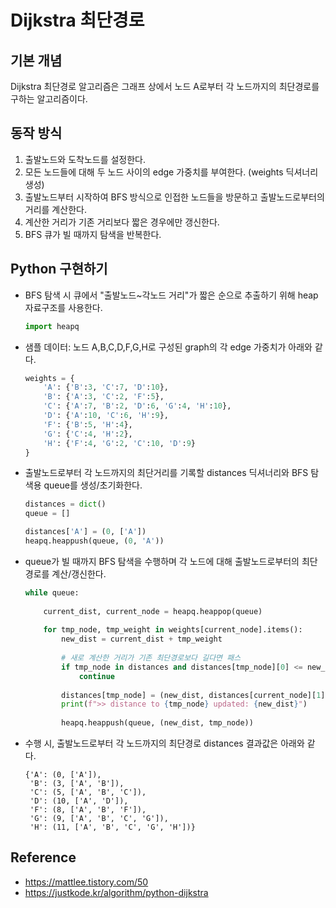 # Dijkstra 최단경로



## 기본 개념

Dijkstra 최단경로 알고리즘은 그래프 상에서 노드 A로부터 각 노드까지의 최단경로를 구하는 알고리즘이다. 



## 동작 방식

1. 출발노드와 도착노드를 설정한다.
2. 모든 노드들에 대해 두 노드 사이의 edge 가중치를 부여한다. (weights 딕셔너리 생성)
3. 출발노드부터 시작하여 BFS 방식으로 인접한 노드들을 방문하고 출발노드로부터의 거리를 계산한다.
4. 계산한 거리가 기존 거리보다 짧은 경우에만 갱신한다.
5. BFS 큐가 빌 때까지 탐색을 반복한다.



## Python 구현하기

- BFS 탐색 시 큐에서 "출발노드~각노드 거리"가 짧은 순으로 추출하기 위해 heap 자료구조를 사용한다.

  ```python
  import heapq
  ```

  

- 샘플 데이터: 노드 A,B,C,D,F,G,H로 구성된 graph의 각 edge 가중치가 아래와 같다.

  ```python
  weights = {
      'A': {'B':3, 'C':7, 'D':10},
      'B': {'A':3, 'C':2, 'F':5},
      'C': {'A':7, 'B':2, 'D':6, 'G':4, 'H':10},
      'D': {'A':10, 'C':6, 'H':9},
      'F': {'B':5, 'H':4},
      'G': {'C':4, 'H':2},
      'H': {'F':4, 'G':2, 'C':10, 'D':9}
  }
  ```

  

- 출발노드로부터 각 노드까지의 최단거리를 기록할 distances 딕셔너리와 BFS 탐색용 queue를 생성/초기화한다.

  ```python
  distances = dict()
  queue = []
  
  distances['A'] = (0, ['A'])
  heapq.heappush(queue, (0, 'A'))
  ```

  

- queue가 빌 때까지 BFS 탐색을 수행하며 각 노드에 대해 출발노드로부터의 최단경로를 계산/갱신한다.

  ```python
  while queue:
      
      current_dist, current_node = heapq.heappop(queue)
      
      for tmp_node, tmp_weight in weights[current_node].items():
          new_dist = current_dist + tmp_weight
          
          # 새로 계산한 거리가 기존 최단경로보다 길다면 패스
          if tmp_node in distances and distances[tmp_node][0] <= new_dist:
              continue
          
          distances[tmp_node] = (new_dist, distances[current_node][1] + [tmp_node])
          print(f">> distance to {tmp_node} updated: {new_dist}")
          
          heapq.heappush(queue, (new_dist, tmp_node))
  ```

  

- 수행 시, 출발노드로부터 각 노드까지의 최단경로 distances 결과값은 아래와 같다.

  ```
  {'A': (0, ['A']),
   'B': (3, ['A', 'B']),
   'C': (5, ['A', 'B', 'C']),
   'D': (10, ['A', 'D']),
   'F': (8, ['A', 'B', 'F']),
   'G': (9, ['A', 'B', 'C', 'G']),
   'H': (11, ['A', 'B', 'C', 'G', 'H'])}
  ```





## Reference

- https://mattlee.tistory.com/50
- https://justkode.kr/algorithm/python-dijkstra
